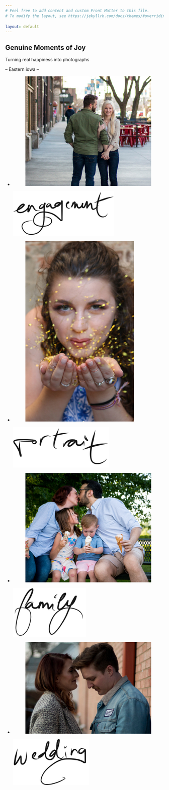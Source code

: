 ```yaml
---
# Feel free to add content and custom Front Matter to this file.
# To modify the layout, see https://jekyllrb.com/docs/themes/#overriding-theme-defaults

layout: default
---
```



<section aria-label="Main Callout" class="main-col main-callout">
  <h1 class="main-col-title">Genuine Moments of Joy</h1>
  <!-- <figure><img src="/images/GMJ.png" alt="Genuine Moments of Joy" class="scale"></figure> -->
  <p>Turning real happiness into photographs</p>
  <p>&ndash; Eastern iowa &ndash;</p>
</section>

<section class="categories main-col">
  <ul class="cat-list">
    <li class="cat-engagment category">
      <a href="/inquiries/">
        <figure>
          <img class="scale" src="/images/homepage/engagement.jpg" alt="">
        </figure>
          <figcaption class="cat-text"><img class="scale " aria-label="Engagement Category" src="/images/homepage/engagement-text.png" alt=""></figcaption>
      </a>
    </li>
    <li class="cat-portrait category">
      <a href="/inquiries/">
        <figure>
          <img class="scale" src="/images/homepage/portrait.jpg" alt="">
        </figure>
          <figcaption class="cat-text"><img class="scale " aria-label="Portrait Category" src="/images/homepage/portrait-text.png" alt=""></figcaption>        
      </a>
    </li>
    <li class="cat-family category">
      <a href="/inquiries/">
        <figure>
          <img class="scale" src="/images/homepage/family.jpg" alt="">
        </figure>
          <figcaption class="cat-text"><img class="scale " aria-label="Family Category" src="/images/homepage/family-text.png" alt=""></figcaption>        
      </a>
    </li>
    <li class="cat-wedding category">
      <a href="/inquiries/">
        <figure>
          <img class="scale" src="/images/homepage/wedding.jpg" alt="">
        </figure>
          <figcaption class="cat-text"><img class="scale " aria-label="Wedding Category" src="/images/homepage/wedding-text.png" alt=""></figcaption>        
      </a>
    </li>
  </ul>
</section>